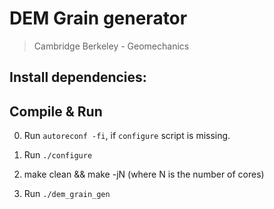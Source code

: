 # DEM Grain generator
> Cambridge Berkeley - Geomechanics

## Install dependencies:

## Compile & Run
0. Run `autoreconf -fi`, if `configure` script is missing.

1. Run `./configure`

2. make clean && make -jN (where N is the number of cores)

3. Run `./dem_grain_gen`
